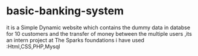 # basic-banking-system
it is a Simple Dynamic website which contains the dummy data in databse for 10 customers and the transfer of money between the multiple users ,its an intern project at The Sparks foundations     i have used :Html,CSS,PHP,Mysql
